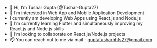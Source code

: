 - 👋 Hi, I’m Tushar Gupta (@Tushar-Gupta27)
- 👀 I’m interested in Web App and Mobile Application Development
- I currently am developing Web Apps using React.js and Node.js
- 🌱 I’m currently learning Flutter and simultaneously improving my React.js and Node.js skills
- 💞️ I’m looking to collaborate on React.js/Node.js projects
- 📫 You can reach out to me via mail - guptatusharhhfs27@gmail.com

<!---
Tushar-Gupta27/Tushar-Gupta27 is a ✨ special ✨ repository because its `README.md` (this file) appears on your GitHub profile.
You can click the Preview link to take a look at your changes.
--->
